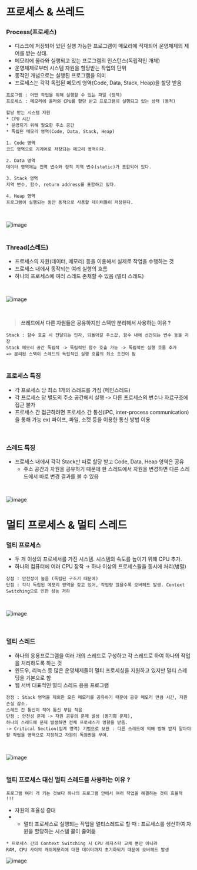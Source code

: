 프로세스 & 쓰레드
==================
### Process(프로세스)
+ 디스크에 저장되어 있던 실행 가능한 프로그램이 메모리에 적재되어 운영체제의 제어를 받는 상태.
+ 메모리에 올라와 실행되고 있는 프로그램의 인스턴스(독립적인 개체)
+ 운영체제로부터 시스템 자원을 할당받는 작업의 단위
+ 동적인 개념으로는 실행된 프로그램을 의미
+ 프로세스는 각각 독립된 메모리 영역(Code, Data, Stack, Heap)을 할당 받음

```
프로그램 : 어떤 작업을 위해 실행할 수 있는 파일 (정적)
프로세스 : 메모리에 올라와 CPU를 할당 받고 프로그램이 실행되고 있는 상태 (동적)
```

```
할당 받는 시스템 자원
* CPU 시간
* 운영되기 위해 필요한 주소 공간
* 독립된 메모리 영역(Code, Data, Stack, Heap)

1. Code 영역
코드 영역으로 기계어로 저장되는 메모리 영역이다.

2. Data 영역
데이터 영역에는 전역 변수와 정적 지역 변수(static)가 포함되어 있다.

3. Stack 영역
지역 변수, 함수, return address를 포함하고 있다.

4. Heap 영역
프로그램이 실행되는 동안 동적으로 사용할 데이터들이 저장된다.
```
<br>

![image](https://img1.daumcdn.net/thumb/R1280x0/?scode=mtistory2&fname=https%3A%2F%2Fblog.kakaocdn.net%2Fdn%2FcarpYF%2FbtqBBVC4OfH%2FXPDhK0kHukAupHu85JZsU1%2Fimg.png)

#

### Thread(스레드)
+ 프로세스의 자원(데이터, 메모리) 등을 이용해서 실제로 작업을 수행하는 것
+ 프로세스 내에서 동작되는 여러 실행의 흐름
+ 하나의 프로세스에 여러 스레드 존재할 수 있음 (멀티 스레드)

<br>

![image](https://img1.daumcdn.net/thumb/R1280x0/?scode=mtistory2&fname=https%3A%2F%2Fblog.kakaocdn.net%2Fdn%2Fbhu4yo%2FbtqDx5JbeQk%2FnIiiT7ThGKRldVLtQhf6VK%2Fimg.png)

<br>

> **쓰레드에서 다른 자원들은 공유하지만 스택만 분리해서 사용하는 이유 ?**
```
Stack : 함수 호출 시 전달되는 인자, 되돌아갈 주소값, 함수 내에 선언되는 변수 등을 저장
Stack 메모리 공간 독립적 -> 독립적인 함수 호출 가능 -> 독립적인 실행 흐름 추가
=> 분리된 스택이 스레드의 독립적인 실행 흐름의 최소 조건이 됨
```

#

### 프로세스 특징
+ 각 프로세스 당 최소 1개의 스레드를 가짐 (메인스레드)
+ 각 프로세스 당 별도의 주소 공간에서 실행 -> 다른 프로세스의 변수나 자료구조에 접근 불가
+ 프로세스 간 접근하려면 프로세스 간 통신(IPC, inter-process communication) 을 통해 가능 ex) 파이프, 파일, 소켓 등을 이용한 통신 방법 이용

<br>

### 스레드 특징
+ 프로세스 내에서 각각 Stack만 따로 할당 받고 Code, Data, Heap 영역은 공유
  + 주소 공간과 자원을 공유하기 때문에 한 스레드에서 자원을 변경하면 다른 스레드에서 바로 변경 결과를 볼 수 있음


<br>

![image](https://img1.daumcdn.net/thumb/R1280x0/?scode=mtistory2&fname=http%3A%2F%2Fcfile4.uf.tistory.com%2Fimage%2F99DE833E5CBF2FD72CFFF3)



멀티 프로세스 & 멀티 스레드
==================
### 멀티 프로세스
+ 두 개 이상의 프로세서를 가진 시스템. 시스템의 속도를 높이기 위해 CPU 추가.
+ 하나의 컴퓨터에 여러 CPU 장착 → 하나 이상의 프로세스들을 동시에 처리(병렬)
```
장점 : 안전성이 높음 (독립된 구조기 때문에)
단점 : 각각 독립된 메모리 영역을 갖고 있어, 작업량 많을수록 오버헤드 발생. Context Switching으로 인한 성능 저하
```
<br>

![image](https://img1.daumcdn.net/thumb/R1280x0/?scode=mtistory2&fname=https%3A%2F%2Fblog.kakaocdn.net%2Fdn%2Fbk4XSy%2FbtqA1y8hEBI%2FCJ0zP5lTp3MgPa1HGfVhik%2Fimg.jpg)

<br>

### 멀티 스레드
+ 하나의 응용프로그램을 여러 개의 스레드로 구성하고 각 스레드로 하여 하나의 작업을 처리하도록 하는 것
+ 윈도우, 리눅스 등 많은 운영체제들이 멀티 프로세싱을 지원하고 있지만 멀티 스레딩을 기본으로 함
+ 웹 서버 대표적인 멀티 스레드 응용 프로그램
```
장점 : Stack 영역을 제외한 모든 메모리를 공유하기 때문에 공유 메모리 만큼 시간, 자원 손실 감소. 
스레드 간 통신이 적어 통신 부담 적음
단점 : 안전성 문제 -> 자원 공유의 문제 발생 (동기화 문제),
하나의 스레드에 문제 발생하면 전체 프로세스가 영향을 받음.
-> Critical Section(임계 영역) 기법으로 보완 : 다른 스레드에 의해 방해 받지 말아야할 작업을 영역으로 지정하고 자원의 독점권을 부여.
```
<br>

![image](https://img1.daumcdn.net/thumb/R1280x0/?scode=mtistory2&fname=https%3A%2F%2Fblog.kakaocdn.net%2Fdn%2FdEEXje%2FbtqAZNSDr8c%2FjGBoM7y6NMIFvpgGtWVdt0%2Fimg.png)
#

### 멀티 프로세스 대신 멀티 스레드를 사용하는 이유 ?
```
프로그램 여러 개 키는 것보다 하나의 프로그램 안에서 여러 작업을 해결하는 것이 효율적 !!!
```

+ 자원의 효율성 증대
+ + 멀티 프로세스로 실행되는 작업을 멀티스레드로 할 때 : 프로세스를 생산하여 자원을 할당하는 시스템 콜이 줄어듦
```
* 프로세스 간의 Context Switching 시 CPU 레지스터 교체 뿐만 아니라 
RAM, CPU 사이의 캐쉬메모리에 대한 데이터까지 초기화되기 때문에 오버헤드 발생
```
![image](https://img1.daumcdn.net/thumb/R1280x0/?scode=mtistory2&fname=https%3A%2F%2Fblog.kakaocdn.net%2Fdn%2Fbev5Yp%2FbtqA040Eonz%2FWCuboWlpOBQsy6H8VYPHOk%2Fimg.png)

